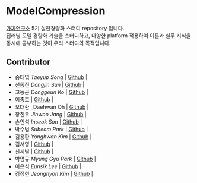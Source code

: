 # ModelCompression

[가짜연구소](https://pseudo-lab.com) 5기 실전경량화 스터디 repository 입니다. <br/>
딥러닝 모델 경량화 기술을 스터디하고, 다양한 platform 적용하여 이론과 실무 지식을 동시에 공부하는 것이 우리 스터디의 목적입니다. 

## Contributor

- 송태엽 _Taeyup Song_ | [Github](https://github.com/jerogar) |
- 선동진 _Dongjin Sun_ | [Github](-) |
- 고동근 _Donggeun Ko_ | [Github](-) |
- 이종호 | [Github](-) | 
- 오대환 _Daehwan Oh | [Github](-) | 
- 장진우 _Jinwoo Jang_ | [Github](https://github.com/Jinwoo1126) | 
- 손인석 _Inseok Son_ | [Github](https://github.com/inseokson) | 
- 박수범 _Subeom Park_ | [Github](-) | 
- 김용환 _Yonghwan Kim_ | [Github](https://github.com/yonghwan1994) | 
- 김서영 | [Github](-) | 
- 신세별 | [Github](-) | 
- 박명규 _Myung Gyu Park_ | [Github](https://github.com/audrb1999) | 
- 이은식 _Eunsik Lee_ | [Github](https://github.com/emphasis10) | 
- 김정현 _Jeonghyon Kim_ | [Github](https://github.com/kimjeonghyon) | 
